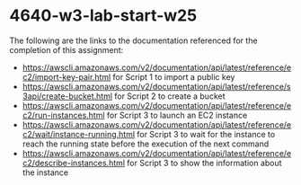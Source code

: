 # 4640-w3-lab-start-w25

The following are the links to the documentation referenced for the completion of this assignment:

- https://awscli.amazonaws.com/v2/documentation/api/latest/reference/ec2/import-key-pair.html for Script 1 to import a public key
- https://awscli.amazonaws.com/v2/documentation/api/latest/reference/s3api/create-bucket.html for Script 2 to create a bucket
- https://awscli.amazonaws.com/v2/documentation/api/latest/reference/ec2/run-instances.html for Script 3 to launch an EC2 instance
- https://awscli.amazonaws.com/v2/documentation/api/latest/reference/ec2/wait/instance-running.html for Script 3 to wait for the instance to reach the running state before the execution of the next command
- https://awscli.amazonaws.com/v2/documentation/api/latest/reference/ec2/describe-instances.html for Script 3 to show the information about the instance
